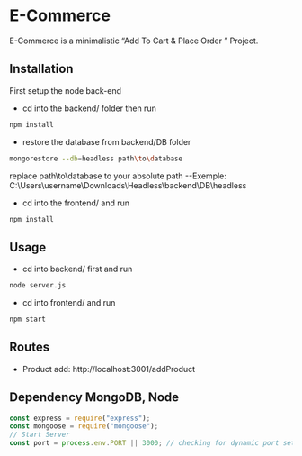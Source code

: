 # E-Commerce

E-Commerce is a minimalistic “Add To Cart & Place Order ” Project.

## Installation

First setup the node back-end

- cd into the backend/ folder then run

```bash
npm install
```

- restore the database from backend/DB folder

```bash
mongorestore --db=headless path\to\database
```

replace path\to\database to your absolute path --Exemple: C:\Users\username\Downloads\Headless\backend\DB\headless

- cd into the frontend/ and run

```bash
npm install
```

## Usage

- cd into backend/ first and run

```bash
node server.js
```

- cd into frontend/ and run

```bash
npm start
```

## Routes

- Product add: http://localhost:3001/addProduct

## Dependency MongoDB, Node

```javascript
const express = require("express");
const mongoose = require("mongoose");
// Start Server
const port = process.env.PORT || 3000; // checking for dynamic port set.
```

